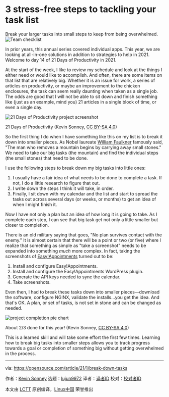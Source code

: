 [#]: collector: (lujun9972)
[#]: translator: (Donkey)
[#]: reviewer: ( )
[#]: publisher: ( )
[#]: url: ( )
[#]: subject: (3 stress-free steps to tackling your task list)
[#]: via: (https://opensource.com/article/21/1/break-down-tasks)
[#]: author: (Kevin Sonney https://opensource.com/users/ksonney)

3 stress-free steps to tackling your task list
======
Break your larger tasks into small steps to keep from being overwhelmed.
![Team checklist][1]

In prior years, this annual series covered individual apps. This year, we are looking at all-in-one solutions in addition to strategies to help in 2021. Welcome to day 14 of 21 Days of Productivity in 2021.

At the start of the week, I like to review my schedule and look at the things I either need or would like to accomplish. And often, there are some items on that list that are relatively big. Whether it is an issue for work, a series of articles on productivity, or maybe an improvement to the chicken enclosures, the task can seem really daunting when taken as a single job. The odds are good that I will not be able to sit down and finish something like (just as an example, mind you) 21 articles in a single block of time, or even a single day.

![21 Days of Productivity project screenshot][2]

21 Days of Productivity (Kevin Sonney, [CC BY-SA 4.0][3])

So the first thing I do when I have something like this on my list is to break it down into smaller pieces. As Nobel laureate [William Faulkner][4] famously said, "The man who removes a mountain begins by carrying away small stones." We need to take our big tasks (the mountain) and find the individual steps (the small stones) that need to be done.

I use the following steps to break down my big tasks into little ones:

  1. I usually have a fair idea of what needs to be done to complete a task. If not, I do a little research to figure that out.
  2. I write down the steps I think it will take, in order.
  3. Finally, I sit down with my calendar and the list and start to spread the tasks out across several days (or weeks, or months) to get an idea of when I might finish it.



Now I have not only a plan but an idea of how long it is going to take. As I complete each step, I can see that big task get not only a little smaller but closer to completion.

There is an old military saying that goes, "No plan survives contact with the enemy." It is almost certain that there will be a point or two (or five) where I realize that something as simple as "take a screenshot" needs to be expanded into something _much_ more complex. In fact, taking the screenshots of [Easy!Appointments][5] turned out to be:

  1. Install and configure Easy!Appointments.
  2. Install and configure the Easy!Appointments WordPress plugin.
  3. Generate the API keys needed to sync the calendar.
  4. Take screenshots.



Even then, I had to break these tasks down into smaller pieces—download the software, configure NGINX, validate the installs…you get the idea. And that's OK. A plan, or set of tasks, is not set in stone and can be changed as needed.

![project completion pie chart][6]

About 2/3 done for this year! (Kevin Sonney, [CC BY-SA 4.0][3])

This is a learned skill and will take some effort the first few times. Learning how to break big tasks into smaller steps allows you to track progress towards a goal or completion of something big without getting overwhelmed in the process.

--------------------------------------------------------------------------------

via: https://opensource.com/article/21/1/break-down-tasks

作者：[Kevin Sonney][a]
选题：[lujun9972][b]
译者：[译者ID](https://github.com/译者ID)
校对：[校对者ID](https://github.com/校对者ID)

本文由 [LCTT](https://github.com/LCTT/TranslateProject) 原创编译，[Linux中国](https://linux.cn/) 荣誉推出

[a]: https://opensource.com/users/ksonney
[b]: https://github.com/lujun9972
[1]: https://opensource.com/sites/default/files/styles/image-full-size/public/lead-images/checklist_todo_clock_time_team.png?itok=1z528Q0y (Team checklist)
[2]: https://opensource.com/sites/default/files/day14-image1.png
[3]: https://creativecommons.org/licenses/by-sa/4.0/
[4]: https://en.wikipedia.org/wiki/William_Faulkner
[5]: https://opensource.com/article/21/1/open-source-scheduler
[6]: https://opensource.com/sites/default/files/day14-image2_1.png
